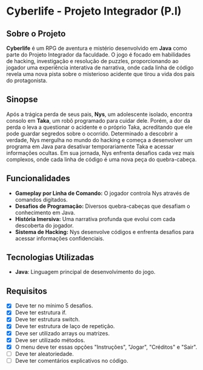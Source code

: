 # Cyberlife - Projeto Integrador (P.I)

## Sobre o Projeto
**Cyberlife** é um RPG de aventura e mistério desenvolvido em **Java** como parte do Projeto Integrador da faculdade. O jogo é focado em habilidades de hacking, investigação e resolução de puzzles, proporcionando ao jogador uma experiência interativa de narrativa, onde cada linha de código revela uma nova pista sobre o misterioso acidente que tirou a vida dos pais do protagonista.

## Sinopse
Após a trágica perda de seus pais, **Nys**, um adolescente isolado, encontra consolo em **Taka**, um robô programado para cuidar dele. Porém, a dor da perda o leva a questionar o acidente e o próprio Taka, acreditando que ele pode guardar segredos sobre o ocorrido. Determinado a descobrir a verdade, Nys mergulha no mundo do hacking e começa a desenvolver um programa em Java para desativar temporariamente Taka e acessar informações ocultas. Em sua jornada, Nys enfrenta desafios cada vez mais complexos, onde cada linha de código é uma nova peça do quebra-cabeça.

## Funcionalidades
- **Gameplay por Linha de Comando:** O jogador controla Nys através de comandos digitados.
- **Desafios de Programação:** Diversos quebra-cabeças que desafiam o conhecimento em Java.
- **História Imersiva:** Uma narrativa profunda que evolui com cada descoberta do jogador.
- **Sistema de Hacking:** Nys desenvolve códigos e enfrenta desafios para acessar informações confidenciais.

## Tecnologias Utilizadas
- **Java**: Linguagem principal de desenvolvimento do jogo.

## Requisitos
- [x] Deve ter no mínimo 5 desafios. 
- [x] Deve ter estrutura if.
- [x] Deve ter estrutura switch.
- [x] Deve ter estrutura de laço de repetição.
- [x] Deve ser utilizado arrays ou matrizes.
- [x] Deve ser utilizado métodos.
- [x] O menu deve ter essas opções "Instruções", "Jogar", "Créditos" e "Sair".
- [ ] Deve ter aleatoriedade.
- [ ] Deve ter comentários explicativos no código.